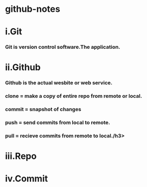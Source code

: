 # github-notes
<h1>i.Git</h1> 

<h3>Git is version control software.The application.</h3>

<h1>ii.Github</h1>

<h3>Github is the actual wesbite or web service.</h3>
<h3>clone = make a copy of entire repo from remote or local.</h3>
<h3> commit = snapshot of changes</h3>
<h3> push = send commits from local to remote.</h3>
<h3> pull = recieve commits from remote to local./h3>

<h1>iii.Repo</h1>

<h1>iv.Commit</h1>
